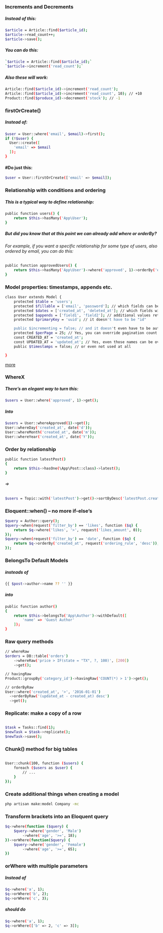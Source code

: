 ### Increments and Decrements

##### Instead of this:

```sh
$article = Article::find($article_id);
$article->read_count++;
$article->save();
```

##### You can do this:

```sh
`$article = Article::find($article_id);`
`$article->increment('read_count');`
```

##### Also these will work:

```sh
Article::find($article_id)->increment('read_count');
Article::find($article_id)->increment('read_count', 10); // +10
Product::find($produce_id)->decrement('stock'); // -1
```

### firstOrCreate()

##### Instead of:

```sh
$user = User::where('email', $email)->first();
if (!$user) {
  User::create([
    'email' => $email
  ]);
}
```

#### #Do just this:

```sh
$user = User::firstOrCreate(['email' => $email]);
```

### Relationship with conditions and ordering

##### This is a typical way to define relationship:

```sh
public function users() {
    return $this->hasMany('App\User');
}
```

##### But did you know that at this point we can already add where or orderBy?

###### For example, if you want a specific relationship for some type of users, also ordered by email, you can do this:

```sh
public function approvedUsers() {
    return $this->hasMany('App\User')->where('approved', 1)->orderBy('email');
}
```

### Model properties: timestamps, appends etc.

```sh
class User extends Model {
    protected $table = 'users';
    protected $fillable = ['email', 'password']; // which fields can be filled with User::create()
    protected $dates = ['created_at', 'deleted_at']; // which fields will be Carbon-ized
    protected $appends = ['field1', 'field2']; // additional values returned in JSON
    protected $primaryKey = 'uuid'; // it doesn't have to be "id"

    public $incrementing = false; // and it doesn't even have to be auto-incrementing!
    protected $perPage = 25; // Yes, you can override pagination count PER MODEL (default 15)
    const CREATED_AT = 'created_at';
    const UPDATED_AT = 'updated_at'; // Yes, even those names can be overridden
    public $timestamps = false; // or even not used at all

}
```
[more](https://github.com/laravel/framework/blob/5.6/src/Illuminate/Database/Eloquent/Model.php)

### WhereX
##### There’s an elegant way to turn this:

```sh
$users = User::where('approved', 1)->get();

```

##### Into

```sh
$users = User::whereApproved(1)->get(); 
User::whereDay('created_at', date('d'));
User::whereMonth('created_at', date('m'));
User::whereYear('created_at', date('Y'));
```

### Order by relationship

```sh
public function latestPost()
{
    return $this->hasOne(\App\Post::class)->latest();
}
```
###### =>

```sh
$users = Topic::with('latestPost')->get()->sortByDesc('latestPost.created_at');
```

### Eloquent::when() – no more if-else’s
```sh
$query = Author::query();
$query->when(request('filter_by') == 'likes', function ($q) {
    return $q->where('likes', '>', request('likes_amount', 0));
});
$query->when(request('filter_by') == 'date', function ($q) {
    return $q->orderBy('created_at', request('ordering_rule', 'desc'));
});
```

### BelongsTo Default Models

##### insteads of
```sh
{{ $post->author->name ?? '' }}

```
##### into
```sh
public function author()
{
    return $this->belongsTo('App\Author')->withDefault([
        'name' => 'Guest Author'
    ]);
}
```

### Raw query methods

```sh
// whereRaw
$orders = DB::table('orders')
    ->whereRaw('price > IF(state = "TX", ?, 100)', [200])
    ->get();

// havingRaw
Product::groupBy('category_id')->havingRaw('COUNT(*) > 1')->get();

// orderByRaw
User::where('created_at', '>', '2016-01-01')
  ->orderByRaw('(updated_at - created_at) desc')
  ->get();  

```

### Replicate: make a copy of a row

```sh

$task = Tasks::find(1);
$newTask = $task->replicate();
$newTask->save();

```

### Chunk() method for big tables

```sh

User::chunk(100, function ($users) {
    foreach ($users as $user) {
        // ...
    }
});

```

### Create additional things when creating a model

```sh
php artisan make:model Company -mc
```

### Transform brackets into an Eloquent query

```sh
$q->where(function ($query) {
    $query->where('gender', 'Male')
        ->where('age', '>=', 18);
})->orWhere(function($query) {
    $query->where('gender', 'Female')
        ->where('age', '>=', 65); 
})
```


### orWhere with multiple parameters

##### Instead of
```sh
$q->where('a', 1);
$q->orWhere('b', 2);
$q->orWhere('c', 3);
```

##### should do

```sh
$q->where('a', 1);
$q->orWhere(['b' => 2, 'c' => 3]);
```

